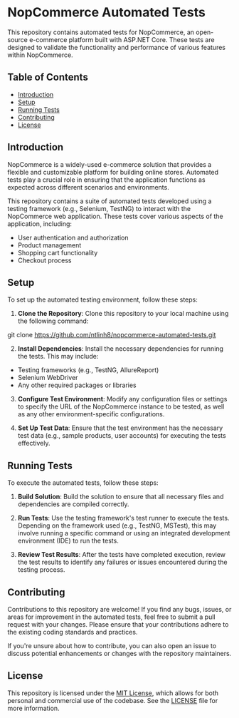 # NopCommerce Automated Tests

This repository contains automated tests for NopCommerce, an open-source e-commerce platform built with ASP.NET Core. These tests are designed to validate the functionality and performance of various features within NopCommerce.

## Table of Contents

- [Introduction](#introduction)
- [Setup](#setup)
- [Running Tests](#running-tests)
- [Contributing](#contributing)
- [License](#license)

## Introduction

NopCommerce is a widely-used e-commerce solution that provides a flexible and customizable platform for building online stores. Automated tests play a crucial role in ensuring that the application functions as expected across different scenarios and environments.

This repository contains a suite of automated tests developed using a testing framework (e.g., Selenium, TestNG) to interact with the NopCommerce web application. These tests cover various aspects of the application, including:

- User authentication and authorization
- Product management
- Shopping cart functionality
- Checkout process

## Setup

To set up the automated testing environment, follow these steps:

1. **Clone the Repository**: Clone this repository to your local machine using the following command:

git clone https://github.com/ntlinh8/nopcommerce-automated-tests.git

2. **Install Dependencies**: Install the necessary dependencies for running the tests. This may include:
- Testing frameworks (e.g., TestNG, AllureReport)
- Selenium WebDriver
- Any other required packages or libraries

3. **Configure Test Environment**: Modify any configuration files or settings to specify the URL of the NopCommerce instance to be tested, as well as any other environment-specific configurations.

4. **Set Up Test Data**: Ensure that the test environment has the necessary test data (e.g., sample products, user accounts) for executing the tests effectively.

## Running Tests

To execute the automated tests, follow these steps:

1. **Build Solution**: Build the solution to ensure that all necessary files and dependencies are compiled correctly.

2. **Run Tests**: Use the testing framework's test runner to execute the tests. Depending on the framework used (e.g., TestNG, MSTest), this may involve running a specific command or using an integrated development environment (IDE) to run the tests.

3. **Review Test Results**: After the tests have completed execution, review the test results to identify any failures or issues encountered during the testing process.

## Contributing

Contributions to this repository are welcome! If you find any bugs, issues, or areas for improvement in the automated tests, feel free to submit a pull request with your changes. Please ensure that your contributions adhere to the existing coding standards and practices.

If you're unsure about how to contribute, you can also open an issue to discuss potential enhancements or changes with the repository maintainers.

## License

This repository is licensed under the [MIT License](LICENSE), which allows for both personal and commercial use of the codebase. See the [LICENSE](LICENSE) file for more information.
